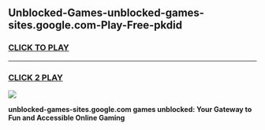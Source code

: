 
## Unblocked-Games-unblocked-games-sites.google.com-Play-Free-pkdid
<h3>
<a href="https://premium76.site?title=unblocked-games-sites.google.com&ref=18A">CLICK TO PLAY</a></h3>
<hr>

<h3>
<a href="https://premium76.site?title=unblocked-games-sites.google.com&ref=18A">CLICK 2 PLAY</a>
  
</h3>

<a href="https://premium76.site?title=unblocked-games-sites.google.com&ref=18A"><img src="https://clearcache.store/games.png"></a>


**unblocked-games-sites.google.com games unblocked: Your Gateway to Fun and Accessible Online Gaming**
